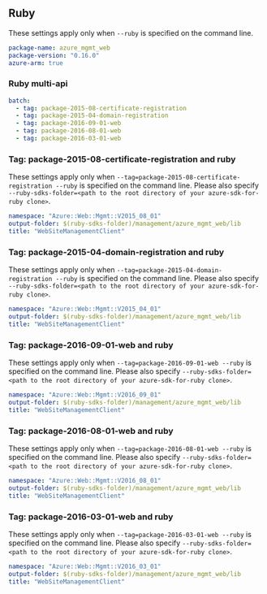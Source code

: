 ## Ruby

These settings apply only when `--ruby` is specified on the command line.

``` yaml
package-name: azure_mgmt_web
package-version: "0.16.0"
azure-arm: true
```

### Ruby multi-api

``` yaml $(ruby) && $(multiapi)
batch:
  - tag: package-2015-08-certificate-registration
  - tag: package-2015-04-domain-registration
  - tag: package-2016-09-01-web
  - tag: package-2016-08-01-web
  - tag: package-2016-03-01-web
```

### Tag: package-2015-08-certificate-registration and ruby

These settings apply only when `--tag=package-2015-08-certificate-registration --ruby` is specified on the command line.
Please also specify `--ruby-sdks-folder=<path to the root directory of your azure-sdk-for-ruby clone>`.

``` yaml $(tag) == 'package-2015-08-certificate-registration' && $(ruby)
namespace: "Azure::Web::Mgmt::V2015_08_01"
output-folder: $(ruby-sdks-folder)/management/azure_mgmt_web/lib
title: "WebSiteManagementClient"
```

### Tag: package-2015-04-domain-registration and ruby

These settings apply only when `--tag=package-2015-04-domain-registration --ruby` is specified on the command line.
Please also specify `--ruby-sdks-folder=<path to the root directory of your azure-sdk-for-ruby clone>`.

``` yaml $(tag) == 'package-2015-04-domain-registration' && $(ruby)
namespace: "Azure::Web::Mgmt::V2015_04_01"
output-folder: $(ruby-sdks-folder)/management/azure_mgmt_web/lib
title: "WebSiteManagementClient"
```

### Tag: package-2016-09-01-web and ruby

These settings apply only when `--tag=package-2016-09-01-web --ruby` is specified on the command line.
Please also specify `--ruby-sdks-folder=<path to the root directory of your azure-sdk-for-ruby clone>`.

``` yaml $(tag) == 'package-2016-09-01-web' && $(ruby)
namespace: "Azure::Web::Mgmt::V2016_09_01"
output-folder: $(ruby-sdks-folder)/management/azure_mgmt_web/lib
title: "WebSiteManagementClient"
```

### Tag: package-2016-08-01-web and ruby

These settings apply only when `--tag=package-2016-08-01-web --ruby` is specified on the command line.
Please also specify `--ruby-sdks-folder=<path to the root directory of your azure-sdk-for-ruby clone>`.

``` yaml $(tag) == 'package-2016-08-01-web' && $(ruby)
namespace: "Azure::Web::Mgmt::V2016_08_01"
output-folder: $(ruby-sdks-folder)/management/azure_mgmt_web/lib
title: "WebSiteManagementClient"
```

### Tag: package-2016-03-01-web and ruby

These settings apply only when `--tag=package-2016-03-01-web --ruby` is specified on the command line.
Please also specify `--ruby-sdks-folder=<path to the root directory of your azure-sdk-for-ruby clone>`.

``` yaml $(tag) == 'package-2016-03-01-web' && $(ruby)
namespace: "Azure::Web::Mgmt::V2016_03_01"
output-folder: $(ruby-sdks-folder)/management/azure_mgmt_web/lib
title: "WebSiteManagementClient"
```
